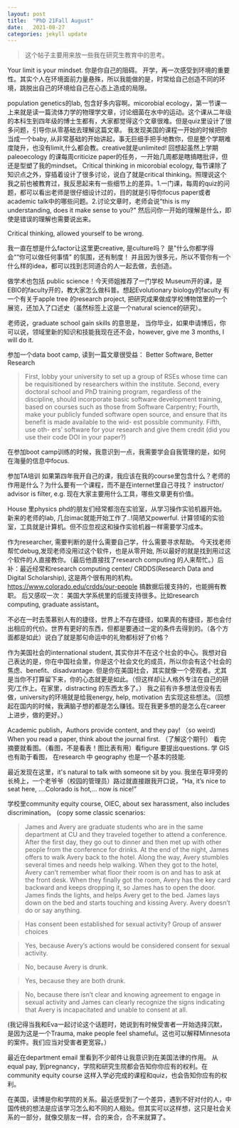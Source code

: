 ```yaml
---
layout: post
title:  "PhD 21Fall August"
date:   2021-08-27 
categories: jekyll update
---
```

> 这个帖子主要用来放一些我在研究生教育中的思考。

Your limit is your mindset. 你是你自己的阻碍。
开学，再一次感受到环境的重要性。其实个人在环境面前力量悬殊，所以我能做的是，时常给自己创造不同的环境，跳脱出自己的环境给自己在心态上造成的局限。

population genetics的lab, 包含好多内容啊。micorobial ecology，第一节课一上来就是读一篇流体力学的物理学文章，讨论细菌在水中的运动。这个课从二年级的本科生到四年级的博士生都有，大家都觉得这个文章很难。但是quiz里设计了很多问题，引导你从零基础去理解这篇文章。
我发现美国的课程一开始的时候把你当成一个baby, 从非常基础的开始讲起，事无巨细手把手地教你，但是整个学期难度陡升，也没有limit,什么都会教。creative就是unlimited!  回想起虽然上学期paleoecology 的课每周criticize paper的任务，一开始几周都是瞎搞瞎批评，但还是型塑了我的mindset。
Critical thinking in micorobial ecology, 每节课除了知识点之外，穿插着设计了很多讨论，说白了就是critical thinking。照理说这个我之前也被教育过，我反思起来有一些细节上的差异。1.一门课，每周的quiz的问题，都可以看出老师是很仔细设计过的，目的就是引导你focus paper或者academic talk中的哪些问题。2.讨论文章时，老师会说“this is my understanding, does it make sense to you?" 然后问你一开始的理解是什么，即使是错误的理解也需要说出来。

Critical thinking, allowed yourself to be wrong.

我一直在想是什么factor让这里更creative, 是culture吗？
是"什么你都学得会““你可以做任何事情” 的氛围，还有制度！
并且因为很多元，所以不管你有一个什么样的idea，都可以找到志同道合的人一起去做，去创造。

做学术也包括 public science！今天师姐推荐了一门学校 Museum开的课，是EBIO的faculty开的，教大家怎么做科普。想起Evolutionary biology的faculty 有一个有关于apple tree 的research project, 把研究成果做成学校博物馆里的一个展览，还加入了口述史（虽然标签上这是一个natural science的研究）。

老师说，graduate school gain skills 的意思是， 当你毕业，如果申请博后，你可以说，领域里新的知识和技能我现在还不会，however, give me 3 months, I will do it. 

参加一个data boot camp, 读到一篇文章很受益： Better Software, Better Research
> First, lobby your university to set up a group of RSEs whose time can be requisitioned by researchers within the institute. 
  Second, every doctoral school and PhD training program, regardless of the discipline, should incorporate basic software development training, based on courses such as those from Software Carpentry; 
  Fourth, make your publicly funded software open source, and ensure that its benefit is made available to the wid- est possible community. Fifth, use oth- ers’ software for your research and give them credit (did you use their code DOI in your paper?) 

在参加boot camp训练的时候，我意识到一点，我需要学会自我管理的是，如何在海量的信息中focus.

参加TA培训
如果第四年我开自己的课，我应该在我的course里包含什么？老师的作用是什么？为什么要有一个课程，而不是在internet里自己寻找？
instructor/ advisor is filter, e.g. 现在大家主要用什么工具，哪些文章更有价值。

House 里physics phd的朋友们经常都泡在实验室，从学习操作实验机器开始。新来的老师的lab, 几台imac就能开始工作了..!简陋又powerful. 计算领域的实验室，工具就是计算机。但不应忽视这和操作实验机器一样需要学习成本。

作为researcher, 需要判断的是什么需要自己学，什么需要寻求帮助。
今天找老师帮忙debug,发现老师没用过这个软件，也是从零开始, 所以最好的就是找到用过这个软件的人直接教你。（最后他直接找了research computing 的人来帮忙。）后补：最近经常和research computing center/ CRDDS(Research Data and Digital Scholarship), 这是两个很有用的机构。
https://www.colorado.edu/crdds/our-people  搞数据后援支持的，也能拥有教职。
后又感叹一次： 美国大学系统里的后援支持很多。比如research computing, graduate assistant。

不必在一时去羡慕别人有的捷径，世界上不存在捷径，如果真的有捷径，那也会付出相应的代价。世界有更好的东西，但都是要通过一定的条件去得到的。（各个方面都是如此）说白了就是那句命运中的礼物都标好了价格？

作为美国社会的international student, 其实你并不在这个社会的中心。我想对自己表达的是，你在中国社会里，你是这个社会文化的成员，所以你会有这个社会的焦虑、benefit、disadvantage. 但是你在美国社会，其实就像一个旁观者。尤其是当你不打算留下来，你的心态就更是如此。（但这样却让人格外专注在自己的研究/工作上。在家里，distracting 的东西太多了。）
我之前有许多想法但没有去做，university的环境就是给我energy, help, motivation 去实现这些想法。（回想起在国内的时候，我满脑子想的都是怎么赚钱。现在我更多想的是怎么在career上进步，做的更好。）

Academic publish，Authors provide content, and they pay! （so weird)
When you read a paper, think about the journal first. （了解这个期刊）
看完摘要就看图。（看图，不是看表！图比表有用）看figure 要提出questions.
学 GIS 也有助于看图， 在research 中 geography 也是一个基本的技能.

最近发现在这里，it's natural to talk with someone sit by you. 我坐在草坪旁的长椅上，一个老爷爷（校园的管理员）路过就直接跟我开口说，“Ha, it’s nice to seat here, ….Colorado is hot,… now is nice!”

学校里community equity course, OIEC, about sex harassment, also includes discrimination。
(copy some classic scenarios:
> James and Avery are graduate students who are in the same department at CU and they traveled together to attend a conference. After the first day, they go out to dinner and then met up with other people from the conference for drinks. At the end of the night, James offers to walk Avery back to the hotel. Along the way, Avery stumbles several times and needs help walking. When they got to the hotel, Avery can’t remember what floor their room is on and has to ask at the front desk. When they finally got the room, Avery has the key card backward and keeps dropping it, so James has to open the door. James finds the lights, and helps Avery get to the bed. James lays down on the bed and starts touching and kissing Avery. Avery doesn’t do or say anything.

> Has consent been established for sexual activity?  Group of answer choices

>Yes, because Avery’s actions would be considered consent for sexual activity.

>No, because Avery is drunk.

>Yes, because they are both drunk.

>No, because there isn’t clear and knowing agreement to engage in sexual activity and James can clearly recognize the signs indicating that Avery is incapacitated and unable to consent at all.

(我记得当我和Eva一起讨论这个话题时，她说到有时候受害者一开始选择沉默，是因为这是一个Trauma, make people feel shameful。这也可以解释Minnesota的案件。我们应当对受害者更宽容。）

最近在department email 里看到不少邮件让我意识到在美国法律的作用。 从equal pay, 到pregnancy，学院和研究生院都会告知你你应有的权利。在community equity course 这样入学必完成的课程和quiz，也会告知你应有的权利。

在美国，读博是你和学院的关系。最近感受到了一个差异，遇到不好对付的人，中国传统的想法是应该学习怎么和不同的人相处。但其实可以这样想，这只是社会关系的一部分，就像交朋友一样，合的来合，合不来就算了。


